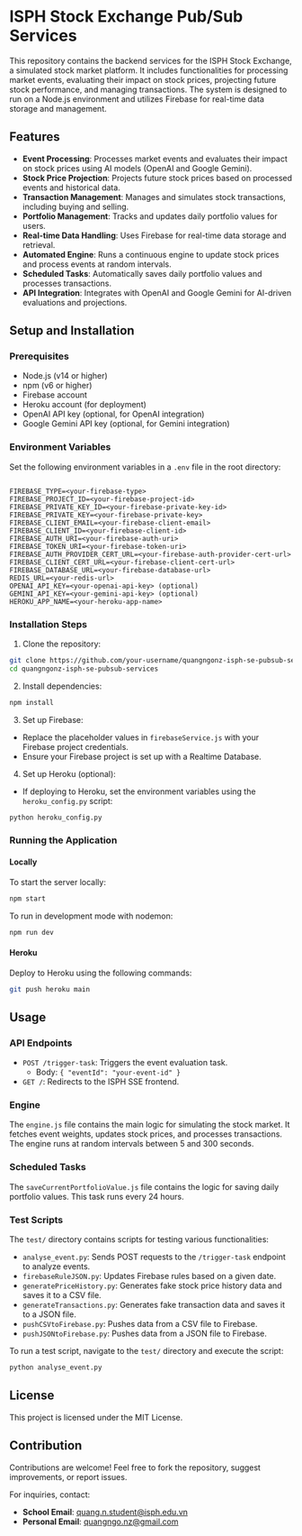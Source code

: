 # ISPH Stock Exchange Pub/Sub Services

This repository contains the backend services for the ISPH Stock Exchange, a simulated stock market platform. It includes functionalities for processing market events, evaluating their impact on stock prices, projecting future stock performance, and managing transactions. The system is designed to run on a Node.js environment and utilizes Firebase for real-time data storage and management.

## Features

- **Event Processing**: Processes market events and evaluates their impact on stock prices using AI models (OpenAI and Google Gemini).
- **Stock Price Projection**: Projects future stock prices based on processed events and historical data.
- **Transaction Management**: Manages and simulates stock transactions, including buying and selling.
- **Portfolio Management**: Tracks and updates daily portfolio values for users.
- **Real-time Data Handling**: Uses Firebase for real-time data storage and retrieval.
- **Automated Engine**: Runs a continuous engine to update stock prices and process events at random intervals.
- **Scheduled Tasks**: Automatically saves daily portfolio values and processes transactions.
- **API Integration**: Integrates with OpenAI and Google Gemini for AI-driven evaluations and projections.

## Setup and Installation

### Prerequisites

- Node.js (v14 or higher)
- npm (v6 or higher)
- Firebase account
- Heroku account (for deployment)
- OpenAI API key (optional, for OpenAI integration)
- Google Gemini API key (optional, for Gemini integration)

### Environment Variables

Set the following environment variables in a `.env` file in the root directory:

```

FIREBASE_TYPE=<your-firebase-type>
FIREBASE_PROJECT_ID=<your-firebase-project-id>
FIREBASE_PRIVATE_KEY_ID=<your-firebase-private-key-id>
FIREBASE_PRIVATE_KEY=<your-firebase-private-key>
FIREBASE_CLIENT_EMAIL=<your-firebase-client-email>
FIREBASE_CLIENT_ID=<your-firebase-client-id>
FIREBASE_AUTH_URI=<your-firebase-auth-uri>
FIREBASE_TOKEN_URI=<your-firebase-token-uri>
FIREBASE_AUTH_PROVIDER_CERT_URL=<your-firebase-auth-provider-cert-url>
FIREBASE_CLIENT_CERT_URL=<your-firebase-client-cert-url>
FIREBASE_DATABASE_URL=<your-firebase-database-url>
REDIS_URL=<your-redis-url>
OPENAI_API_KEY=<your-openai-api-key> (optional)
GEMINI_API_KEY=<your-gemini-api-key> (optional)
HEROKU_APP_NAME=<your-heroku-app-name>

```

### Installation Steps

1. Clone the repository:

```bash
git clone https://github.com/your-username/quangngonz-isph-se-pubsub-services.git
cd quangngonz-isph-se-pubsub-services
```

2. Install dependencies:

```bash
npm install
```

3. Set up Firebase:

- Replace the placeholder values in `firebaseService.js` with your Firebase project credentials.
- Ensure your Firebase project is set up with a Realtime Database.

4. Set up Heroku (optional):

- If deploying to Heroku, set the environment variables using the `heroku_config.py` script:

```bash
python heroku_config.py
```

### Running the Application

#### Locally

To start the server locally:

```bash
npm start
```

To run in development mode with nodemon:

```bash
npm run dev
```

#### Heroku

Deploy to Heroku using the following commands:

```bash
git push heroku main
```

## Usage

### API Endpoints

- `POST /trigger-task`: Triggers the event evaluation task.
  - Body: `{ "eventId": "your-event-id" }`
- `GET /`: Redirects to the ISPH SSE frontend.

### Engine

The `engine.js` file contains the main logic for simulating the stock market. It fetches event weights, updates stock prices, and processes transactions. The engine runs at random intervals between 5 and 300 seconds.

### Scheduled Tasks

The `saveCurrentPortfolioValue.js` file contains the logic for saving daily portfolio values. This task runs every 24 hours.

### Test Scripts

The `test/` directory contains scripts for testing various functionalities:

- `analyse_event.py`: Sends POST requests to the `/trigger-task` endpoint to analyze events.
- `firebaseRuleJSON.py`: Updates Firebase rules based on a given date.
- `generatePriceHistory.py`: Generates fake stock price history data and saves it to a CSV file.
- `generateTransactions.py`: Generates fake transaction data and saves it to a JSON file.
- `pushCSVtoFirebase.py`: Pushes data from a CSV file to Firebase.
- `pushJSONtoFirebase.py`: Pushes data from a JSON file to Firebase.

To run a test script, navigate to the `test/` directory and execute the script:

```bash
python analyse_event.py
```

## License

This project is licensed under the MIT License.

## Contribution

Contributions are welcome! Feel free to fork the repository, suggest improvements, or report issues.

For inquiries, contact:

- **School Email**: <quang.n.student@isph.edu.vn>
- **Personal Email**: <quangngo.nz@gmail.com>
